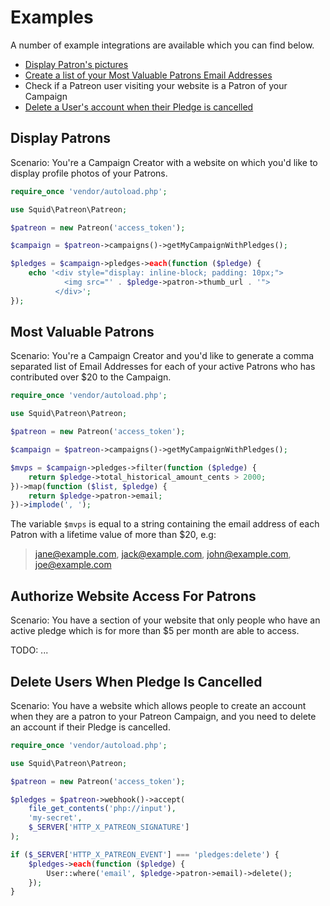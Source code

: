 # Examples

A number of example integrations are available which you can find below.

- [Display Patron's pictures](#display-patrons)
- [Create a list of your Most Valuable Patrons Email Addresses](#most-valuable-patrons)
- Check if a Patreon user visiting your website is a Patron of your Campaign
- [Delete a User's account when their Pledge is cancelled](#delete-users-when-pledge-is-cancelled)

## Display Patrons

Scenario: You're a Campaign Creator with a website on which you'd like to
display profile photos of your Patrons.

```php
require_once 'vendor/autoload.php';

use Squid\Patreon\Patreon;

$patreon = new Patreon('access_token');

$campaign = $patreon->campaigns()->getMyCampaignWithPledges();

$pledges = $campaign->pledges->each(function ($pledge) {
    echo '<div style="display: inline-block; padding: 10px;">
            <img src="' . $pledge->patron->thumb_url . '">
          </div>';
});
```

## Most Valuable Patrons

Scenario: You're a Campaign Creator and you'd like to generate a comma separated
list of Email Addresses for each of your active Patrons who has contributed over
$20 to the Campaign.

```php
require_once 'vendor/autoload.php';

use Squid\Patreon\Patreon;

$patreon = new Patreon('access_token');

$campaign = $patreon->campaigns()->getMyCampaignWithPledges();

$mvps = $campaign->pledges->filter(function ($pledge) {
    return $pledge->total_historical_amount_cents > 2000;
})->map(function ($list, $pledge) {
    return $pledge->patron->email;
})->implode(', ');
```

The variable `$mvps` is equal to a string containing the email address of
each Patron with a lifetime value of more than $20, e.g:

> jane@example.com, jack@example.com, john@example.com, joe@example.com

## Authorize Website Access For Patrons

Scenario: You have a section of your website that only people who have an active
pledge which is for more than $5 per month are able to access.

TODO: ...

## Delete Users When Pledge Is Cancelled

Scenario: You have a website which allows people to create an account when they
are a patron to your Patreon Campaign, and you need to delete an account if
their Pledge is cancelled.

```php
require_once 'vendor/autoload.php';

use Squid\Patreon\Patreon;

$patreon = new Patreon('access_token');

$pledges = $patreon->webhook()->accept(
    file_get_contents('php://input'),
    'my-secret',
    $_SERVER['HTTP_X_PATREON_SIGNATURE']
);

if ($_SERVER['HTTP_X_PATREON_EVENT'] === 'pledges:delete') {
    $pledges->each(function ($pledge) {
        User::where('email', $pledge->patron->email)->delete();
    });
}
```
